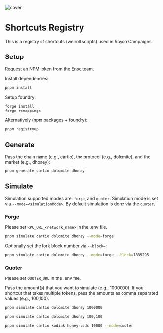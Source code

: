 ![cover](cover.webp)

# Shortcuts Registry

This is a registry of shortcuts (weiroll scripts) used in Royco Campaigns.

## Setup

Request an NPM token from the Enso team.

Install dependencies:

```sh
pnpm install
```

Setup foundry:

```sh
forge install
forge remappings
```

Alternatively (npm packages + foundry):

```sh
pnpm registryup
```

## Generate

Pass the chain name (e.g., cartio), the protocol (e.g., dolomite), and the market (e.g., dhoney):

```sh
pnpm generate cartio dolomite dhoney
```

## Simulate

Simulation supported modes are: `forge`, and `quoter`. Simulation mode is set via `--mode=<simulationMode>`. By default
simulation is done via the `quoter`.

### Forge

Please set `RPC_URL_<network_name>` in the .env file.

```sh
pnpm simulate cartio dolomite dhoney --mode=forge
```

Optionally set the fork block number via `--block=`:

```sh
pnpm simulate cartio dolomite dhoney --mode=forge --block=1835295
```

### Quoter

Please set `QUOTER_URL` in the .env file.

Pass the amount(s) that you want to simulate (e.g., 1000000). If you shortcut that takes multiple tokens, pass the
amounts as comma separated values (e.g., 100,100).

```sh
pnpm simulate cartio dolomite dhoney 1000000
```

```sh
pnpm simulate cartio dolomite dhoney 100,100
```

```sh
pnpm simulate cartio kodiak honey-usdc 10000 --mode=quoter
```
